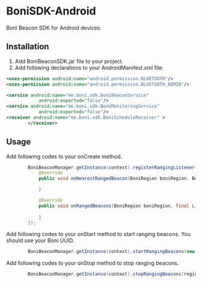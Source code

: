 BoniSDK-Android
===============

Boni Beacon SDK for Android devices.

Installation
-------
1. Add BoniBeaconSDK.jar file to your project.
2. Add following declarations to your AndroidManifest.xml file:

```xml
<uses-permission android:name="android.permission.BLUETOOTH"/>
<uses-permission android:name="android.permission.BLUETOOTH_ADMIN"/>
```
```xml
<service android:name="me.boni.sdk.BoniBeaconService"
            android:exported="false"/>
<service android:name="me.boni.sdk.BoniMonitoringService"
            android:exported="false"/>
<receiver android:name="me.boni.sdk.BoniScheduleReceiver" >
        </receiver>
```

Usage
-------
Add following codes to your onCreate method.

```java
        BoniBeaconManager.getInstance(context).registerRangingListener(new BoniBeaconListener() {
            @Override
            public void onNearestRangedBeacon(BoniRegion boniRegion, BoniBeacon boniBeacon) {

            }

            @Override
            public void onRangedBeacons(BoniRegion boniRegion, final List<BoniBeacon> boniBeacons) {
                
            }
        });
```

Add following codes to your onStart method to start ranging beacons. You should use your Boni UUID.

```java
        BoniBeaconManager.getInstance(context).startRangingBeacons(new BoniRegion("test", BONI_UUID, null, null));
```

Add following codes to your onStop method to stop ranging beacons.

```java
        BoniBeaconManager.getInstance(context).stopRangingBeacons(region);
```
